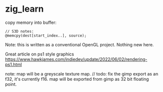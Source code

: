 # zig_learn
 
copy memory into buffer:

```zig
// S3D notes:
@memcpy(dest[start_index..], source);
```

Note: this is written as a conventional OpenGL project. Nothing new here.

Great article on ps1 style graphics
https://www.hawkjames.com/indiedev/update/2022/06/02/rendering-ps1.html

note:
map will be a greyscale texture map.
// todo: fix the gimp export as an f32, it's currently f16.
map will be exported from gimp as 32 bit floating point.
